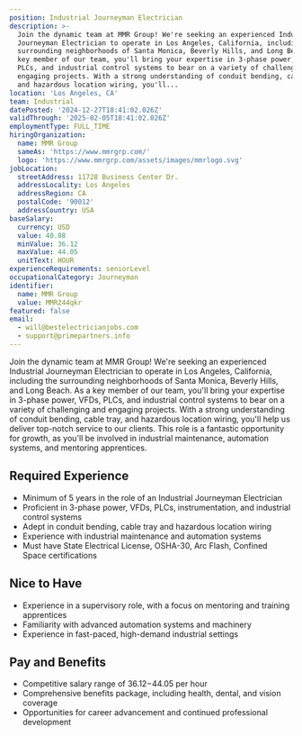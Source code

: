 ```yaml
---
position: Industrial Journeyman Electrician
description: >-
  Join the dynamic team at MMR Group! We're seeking an experienced Industrial
  Journeyman Electrician to operate in Los Angeles, California, including the
  surrounding neighborhoods of Santa Monica, Beverly Hills, and Long Beach. As a
  key member of our team, you'll bring your expertise in 3-phase power, VFDs,
  PLCs, and industrial control systems to bear on a variety of challenging and
  engaging projects. With a strong understanding of conduit bending, cable tray,
  and hazardous location wiring, you'll...
location: 'Los Angeles, CA'
team: Industrial
datePosted: '2024-12-27T18:41:02.026Z'
validThrough: '2025-02-05T18:41:02.026Z'
employmentType: FULL_TIME
hiringOrganization:
  name: MMR Group
  sameAs: 'https://www.mmrgrp.com/'
  logo: 'https://www.mmrgrp.com/assets/images/mmrlogo.svg'
jobLocation:
  streetAddress: 11728 Business Center Dr.
  addressLocality: Los Angeles
  addressRegion: CA
  postalCode: '90012'
  addressCountry: USA
baseSalary:
  currency: USD
  value: 40.08
  minValue: 36.12
  maxValue: 44.05
  unitText: HOUR
experienceRequirements: seniorLevel
occupationalCategory: Journeyman
identifier:
  name: MMR Group
  value: MMR244qkr
featured: false
email:
  - will@bestelectricianjobs.com
  - support@primepartners.info
---
```




Join the dynamic team at MMR Group! We're seeking an experienced Industrial Journeyman Electrician to operate in Los Angeles, California, including the surrounding neighborhoods of Santa Monica, Beverly Hills, and Long Beach. As a key member of our team, you'll bring your expertise in 3-phase power, VFDs, PLCs, and industrial control systems to bear on a variety of challenging and engaging projects. With a strong understanding of conduit bending, cable tray, and hazardous location wiring, you'll help us deliver top-notch service to our clients. This role is a fantastic opportunity for growth, as you'll be involved in industrial maintenance, automation systems, and mentoring apprentices. 

## Required Experience

- Minimum of 5 years in the role of an Industrial Journeyman Electrician
- Proficient in 3-phase power, VFDs, PLCs, instrumentation, and industrial control systems
- Adept in conduit bending, cable tray and hazardous location wiring
- Experience with industrial maintenance and automation systems
- Must have State Electrical License, OSHA-30, Arc Flash, Confined Space certifications

## Nice to Have 

- Experience in a supervisory role, with a focus on mentoring and training apprentices
- Familiarity with advanced automation systems and machinery
- Experience in fast-paced, high-demand industrial settings

## Pay and Benefits

- Competitive salary range of $36.12-$44.05 per hour
- Comprehensive benefits package, including health, dental, and vision coverage
- Opportunities for career advancement and continued professional development